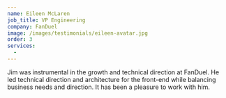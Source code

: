 ```yaml
---
name: Eileen McLaren
job_title: VP Engineering
company: FanDuel
image: /images/testimonials/eileen-avatar.jpg
order: 3
services:
  -
---
```


Jim was instrumental in the growth and technical direction at FanDuel. He led technical direction and architecture for the front-end while balancing business needs and direction. It has been a pleasure to work with him.
